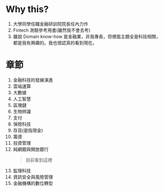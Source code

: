 # Why this?
1. 大學同學任職金融研訓院院長任內力作
2. Fintech 測驗參考用書(雖然我不會去考)
3. 雖說 Domain know-how 是金融業，非我專長，但裡面主題全是科技相關，都是我有興趣的。我也很認真的看到現在。


# 章節
1. 金融科技的發展演進
2. 雲端運算
3. 大數據
4. 人工智慧
5. 區塊鏈
6. 生物辨識
7. 支付
8. 保險科技
9. 存貨(是指現金)
10. 籌資
11. 投資管理
12. 純網銀與開放銀行 
    >  目前看到這裡
13. 監理科技
14. 資訊安全與風險管理
15. 金融機構的數位轉型